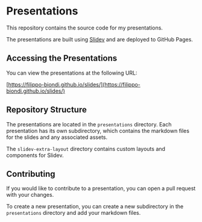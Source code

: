 # Presentations

This repository contains the source code for my presentations.

The presentations are built using [Slidev](https://sli.dev/) and are deployed to GitHub Pages.

## Accessing the Presentations

You can view the presentations at the following URL:

[https://filippo-biondi.github.io/slides/](https://filippo-biondi.github.io/slides/)

## Repository Structure

The presentations are located in the `presentations` directory. Each presentation has its own subdirectory, which contains the markdown files for the slides and any associated assets.

The `slidev-extra-layout` directory contains custom layouts and components for Slidev.

## Contributing

If you would like to contribute to a presentation, you can open a pull request with your changes.

To create a new presentation, you can create a new subdirectory in the `presentations` directory and add your markdown files.
